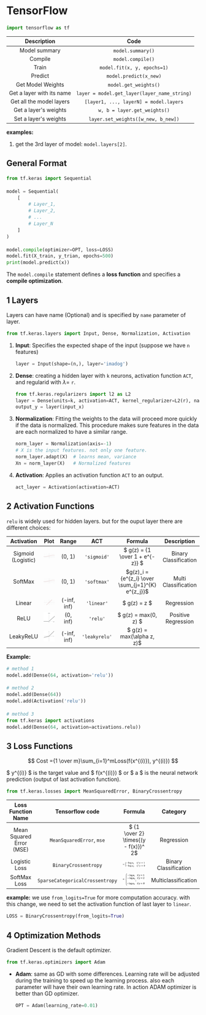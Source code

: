 # TensorFlow

```python
import tensorflow as tf
```

| Description | Code |
|:-:|:-:|
| Model summary | `model.summary()` |
| Compile | `model.compile()` |
| Train | `model.fit(x, y, epochs=1)` |
| Predict | `model.predict(x_new)` |
| Get Model Weights | `model.get_weights()` |
| Get a layer with its name | `layer = model.get_layer(layer_name_string)` |
| Get all the model layers | `[layer1, ..., layerN] = model.layers` |
| Get a layer's weights | `w, b = layer.get_weights()` |
| Set a layer's weights | `layer.set_weights([w_new, b_new])` |

**examples:**

1) get the 3rd layer of model: `model.layers[2]`.

## General Format

```python
from tf.keras import Sequential

model = Sequential(
    [
        # Layer_1,
        # Layer_2,
        # ...
        # Layer_N
    ]
)

model.compile(optimizer=OPT, loss=LOSS)
model.fit(X_train, y_trian, epochs=500)
print(model.predict(x))
```

The `model.compile` statement defines a **loss function** and specifies a **compile optimization**.

## 1 Layers
Layers can have name (Optional) and is specified by `name` parameter of layer.

```python
from tf.keras.layers import Input, Dense, Normalization, Activation
```

1. **Input**: Specifies the expected shape of the input (suppose we have `n` features)
    ```python
    layer = Input(shape=(n,), layer='imadog')
    ```

2. **Dense**: creating a hidden layer with `k` neurons, activation function `ACT`, and regularid with $\lambda=$ `r`.

    ```python
    from tf.keras.regularizers import l2 as L2
    layer = Dense(units=k, activation=ACT, kernel_regularizer=L2(r), name='miaw')
    output_y = layer(input_x)
    ```

3. **Normalization**: Fitting the weights to the data will proceed more quickly if the data is normalized. This procedure makes sure features in the data are each normalized to have a similar range.
    ```python
    norm_layer = Normalization(axis=-1)
    # X is the input features. not only one feature.
    norm_layer.adapt(X)  # learns mean, variance
    Xn = norm_layer(X)   # Normalized features
    ```

4. **Activation**: Applies an activation function `ACT` to an output.
    ```python
    act_layer = Activation(activation=ACT)
    ```

## 2 Activation Functions

`relu` is widely used for hidden layers. but for the ouput layer there are different choices:

| Activation | Plot | Range | ACT | Formula | Description |
|:-:|:-:|:-:|:-:|:-:|:-:|
| Sigmoid (Logistic) | ![](img/120px-Activation_logistic.png) | (0, 1) | `'sigmoid'` | $ g(z) = {1 \over 1 + e^{-z}} $ | Binary Classification |
| SoftMax | ![](img/120px-Activation_logistic.png) | (0, 1) | `'softmax'` | $g(z)_i = {e^{z_i} \over \sum_{j=1}^{K} e^{z_j}}$ | Multi Classification |
| Linear | ![](img/120px-Activation_identity.png) | (-inf, inf) | `'linear'` | $ g(z) = z $ | Regression |
| ReLU | ![](img/120px-Activation_ReLU.png) | (0, inf) | `'relu'` |  $ g(z) = max(0, z) $ | Positive Regression |
| LeakyReLU | ![](img/120px-Activation_LeakyReLU.png) | (-inf, inf) | `'leakyrelu'` | $ g(z) = max(\alpha z, z)$ | 



**Example:**
```python
# method 1
model.add(Dense(64, activation='relu'))

# method 2
model.add(Dense(64))
model.add(Activation('relu'))

# method 3
from tf.keras import activations
model.add(Dense(64, activation=activations.relu))
```

## 3 Loss Functions

$$ Cost ={1 \over m}\sum_{i=1}^mLoss(f(x^{(i)}), y^{(i)}) $$

$ y^{(i)} $ is the target value and $ f(x^{(i)}) $ or $ a $ is the neural network prediction (output of last activation function).

```python
from tf.keras.losses import MeanSquaredError, BinaryCrossentropy
```

| Loss Function Name | Tensorflow code | Formula | Category |
|:-:|:-:|:-:|:-:|
| Mean Squared Error (MSE) | `MeanSquaredError`, `mse` | $ {1 \over 2} \times{(y - f(x)})^ 2$ | Regression |
| Logistic Loss | `BinaryCrossentropy` | ![](img/Sigmoid_Loss.jpg) | Binary Classification |
| SoftMax Loss | `SparseCategoricalCrossentropy` | ![](img/SCCE_Loss.jpg) | Multiclassification |

**example:** we use `from_logits=True` for more computation accuracy. with this change, we need to set the activation function of last layer to `linear`.
```python
LOSS = BinaryCrossentropy(from_logits=True)
```


## 4 Optimization Methods

Gradient Descent is the default optimizer.

```python
from tf.keras.optimizers import Adam
```

- **Adam**: same as GD with some differences. Learning rate will be adjusted during the training to speed up the learning process. also each parameter will have their own learning rate. In action ADAM optimizer is better than GD optimizer.

    ```python
    OPT = Adam(learning_rate=0.01)
    ```